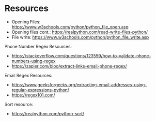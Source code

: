 # Resources

- Opening Files: https://www.w3schools.com/python/python_file_open.asp
- Opening files cont.: https://realpython.com/read-write-files-python/
- File write: https://www.w3schools.com/python/python_file_write.asp

Phone Number Regex Resources: 
- https://stackoverflow.com/questions/123559/how-to-validate-phone-numbers-using-regex
- https://zapier.com/blog/extract-links-email-phone-regex/

Email Regex Resources:
- https://www.geeksforgeeks.org/extracting-email-addresses-using-regular-expressions-python/
- https://regex101.com/

Sort resource: 
- https://realpython.com/python-sort/

